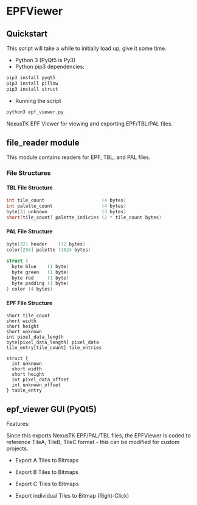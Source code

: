 # EPFViewer

## Quickstart

This script will take a while to initially load up, give it some time.

* Python 3 (PyQt5 is Py3)
* Python pip3 dependencies:

```bash
pip3 install pyqt5
pip3 install pillow
pip3 install struct

```

* Running the script

```bash
python3 epf_viewer.py
```

NexusTK EPF Viewer for viewing and exporting EPF/TBL/PAL files.

## file_reader module

This module contains readers for EPF, TBL, and PAL files.

### File Structures

#### TBL File Structure

```cpp
int tile_count                     (4 bytes)
int palette_count                  (4 bytes)
byte[3] unknown                    (3 bytes)
short[tile_count] palette_indicies (2 * tile_count bytes)
```

#### PAL File Structure

```cpp
byte[32] header    (32 bytes)
color[256] palette (1024 bytes)

struct {
  byte blue    (1 byte)
  byte green   (1 byte)
  byte red     (1 byte)
  byte padding (1 byte)
} color (4 bytes)
```

#### EPF File Structure

```
short tile_count
short width
short height
short unknown
int pixel_data_length
byte[pixel_data_length] pixel_data
tile_entry[tile_count] tile_entries

struct {
  int unknown
  short width
  short height
  int pixel_data_offset
  int unknown_offset
} table_entry
```

## epf_viewer GUI (PyQt5)

Features:

Since this exports NexusTK EPF/PAL/TBL files, the EPFViewer is coded to
reference TileA, TileB, TileC format - this can be modified for custom projects.

* Export A Tiles to Bitmaps
* Export B Tiles to Bitmaps
* Export C Tiles to Bitmaps

* Export individual Tiles to Bitmap (Right-Click)
